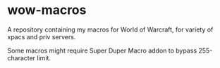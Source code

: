 # wow-macros
A repository containing my macros for World of Warcraft, for variety of xpacs and priv servers.

Some macros might require Super Duper Macro addon to bypass 255-character limit.
